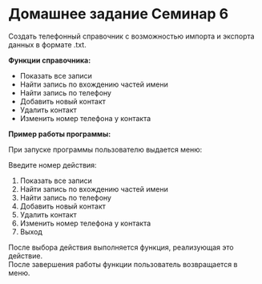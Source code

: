 # Домашнее задание Семинар 6

Создать телефонный справочник с возможностью импорта и экспорта данных в формате .txt.

**Функции справочника:**  
- Показать все записи  
- Найти запись по вхождению частей имени  
- Найти запись по телефону  
- Добавить новый контакт  
- Удалить контакт  
- Изменить номер телефона у контакта

**Пример работы программы:**

При запуске программы пользователю выдается меню:

Введите номер действия:  
1. Показать все записи  
2. Найти запись по вхождению частей имени  
3. Найти запись по телефону  
4. Добавить новый контакт  
5. Удалить контакт  
6. Изменить номер телефона у контакта  
7. Выход

После выбора действия выполняется функция, реализующая это действие.  
После завершения работы функции пользователь возвращается в меню.